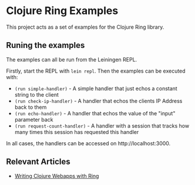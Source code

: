 # Clojure Ring Examples

This project acts as a set of examples for the Clojure Ring library.

## Runing the examples

The examples can all be run from the Leiningen REPL.

Firstly, start the REPL with `lein repl`. Then the examples can be executed with:

* `(run simple-handler)` - A simple handler that just echos a constant string to the client
* `(run check-ip-handler)` - A handler that echos the clients IP Address back to them
* `(run echo-handler)` - A handler that echos the value of the "input" parameter back
* `(run request-count-handler)` - A handler with a session that tracks how many times this session has requested this handler

In all cases, the handlers can be accessed on http://localhost:3000.

## Relevant Articles
- [Writing Clojure Webapps with Ring](https://www.baeldung.com/clojure-ring)
